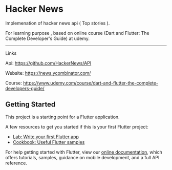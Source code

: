 # Hacker News

Implemenation of hacker news api ( Top stories ).

For learning purpose , based on online course (Dart and Flutter: The Complete Developer's Guide) at udemy.
_____________________________
Links

Api: https://github.com/HackerNews/API

Website: https://news.ycombinator.com/

Course: https://www.udemy.com/course/dart-and-flutter-the-complete-developers-guide/


## Getting Started

This project is a starting point for a Flutter application.

A few resources to get you started if this is your first Flutter project:

- [Lab: Write your first Flutter app](https://flutter.dev/docs/get-started/codelab)
- [Cookbook: Useful Flutter samples](https://flutter.dev/docs/cookbook)

For help getting started with Flutter, view our 
[online documentation](https://flutter.dev/docs), which offers tutorials, 
samples, guidance on mobile development, and a full API reference.
